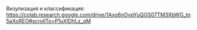 Визулизация и классификация: https://colab.research.google.com/drive/1Axo6nOvpYuQGS07TM3XbWG_tn5aXoREO#scrollTo=P1uXlDhLz_qM
 
